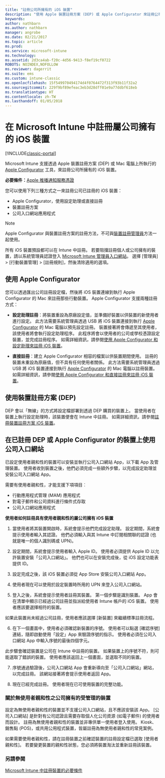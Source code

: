 ```yaml
---
title: "註冊公司所擁有的 iOS 裝置"
description: "使用 Apple 裝置註冊方案 (DEP) 或 Apple Configurator 來註冊公司擁有的 iOS 裝置"
keywords: 
author: nathbarn
ms.author: nathbarn
manager: angrobe
ms.date: 02/21/2017
ms.topic: article
ms.prod: 
ms.service: microsoft-intune
ms.technology: 
ms.assetid: 2d3ca4ab-f20c-4d56-9413-f8ef19cf0722
ROBOTS: NOINDEX,NOFOLLOW
ms.reviewer: dagerrit
ms.suite: ems
ms.custom: intune-classic
ms.openlocfilehash: 15f549970494174d4f0764472f313f93b11f32a2
ms.sourcegitcommit: 229f9bf89efeac3eb3d28dff01e9a77ddbf618eb
ms.translationtype: HT
ms.contentlocale: zh-TW
ms.lasthandoff: 01/05/2018
---
```

# <a name="enroll-corporate-owned-ios-devices-in-microsoft-intune"></a>在 Microsoft Intune 中註冊屬公司擁有的 iOS 裝置

[!INCLUDE[classic-portal](../includes/classic-portal.md)]

Microsoft Intune 支援透過 Apple 裝置註冊方案 (DEP) 或 Mac 電腦上所執行的 [Apple Configurator](https://go.microsoft.com/fwlink/?LinkId=518017) 工具，來註冊公司所擁有的 iOS 裝置。

**必要條件：**[Apple 推播通知服務憑證](set-up-ios-and-mac-management-with-microsoft-intune.md)

您可以使用下列三種方式之一來註冊公司已註冊的 iOS 裝置：

- Apple Configurator，使用設定助理或直接註冊
- 裝置註冊方案
- 公司入口網站應用程式

>[!NOTE]
>Apple Configurator 與裝置註冊方案的註冊方法，不可與[裝置註冊管理員](enroll-corporate-owned-devices-with-the-device-enrollment-manager-in-microsoft-intune.md)方法一起使用。

所有 iOS 裝置預設都可以在 Intune 中註冊。 若要阻擋註冊個人或公司擁有的裝置，請以系統管理員認證登入 [Microsoft Intune 管理員入口網站](https://manage.microsoft.com)。 選擇 [管理員] > [行動裝置管理] > [註冊規則]，然後清除適用的選項。

## <a name="use-apple-configurator"></a>使用 Apple Configurator

您可以透過匯出公司註冊設定檔，然後將 iOS 裝置連線到執行 Apple Configurator 的 Mac 來註冊那些行動裝置。 Apple Configurator 支援兩種註冊方式：

- **設定助理註冊**：將裝置重設為原廠設定值，並準備好裝置以供裝置的新使用者進行設定。 此方法需要系統管理員透過 USB 將 iOS 裝置連接到執行 [Apple Configurator](https://go.microsoft.com/fwlink/?LinkId=518017) 的 Mac 電腦以預先設定註冊。 裝置接著將會傳遞至其使用者，該使用者將會執行設定助理程序。 此程序將會以使用者的公司或學校憑證設定裝置，並完成註冊程序。 如需詳細資訊，請參閱[使用 Apple Configurator 和設定助理來註冊 iOS 裝置](ios-setup-assistant-enrollment-in-microsoft-intune.md)。

- **直接註冊**：建立 Apple Configurator 相容的檔案以供裝置期間使用。 註冊的裝置未重設為原廠值，但不具有任何使用者關係。 此方法需要系統管理員透過 USB 將 iOS 裝置連接到執行 [Apple Configurator](https://go.microsoft.com/fwlink/?LinkId=518017) 的 Mac 電腦以註冊裝置。 如需詳細資訊，請參閱[使用 Apple Configurator 和直接註冊來註冊 iOS 裝置](ios-direct-enrollment-in-microsoft-intune.md)。

## <a name="use-the-device-enrollment-program-dep"></a>使用裝置註冊方案 (DEP)
DEP 會以「無線」的方式將設定檔部署到透過 DEP 購買的裝置上。 當使用者在裝置上執行設定助理時，該裝置便會在 Intune 中註冊。 如需詳細資訊，請參閱[註冊裝置註冊方案 iOS 裝置](ios-device-enrollment-program-in-microsoft-intune.md)。

## <a name="use-the-company-portal-on-dep-enrolled-or-apple-configurator-enrolled-devices"></a>在已註冊 DEP 或 Apple Configurator 的裝置上使用公司入口網站

已設定使用者親和性的裝置可以安裝並執行公司入口網站 App，以下載 App 及管理裝置。 使用者收到裝置之後，他們必須完成一些額外步驟，以完成設定助理並安裝公司入口網站 App。

需要有使用者親和性，才能支援下項項目︰
  - 行動應用程式管理 (MAM) 應用程式
  - 對電子郵件和公司資料進行條件式存取
  - 公司入口網站應用程式

**使用者如何註冊具有使用者親和性的屬公司擁有 iOS 裝置**
1. 當使用者將其裝置開啟時，系統會提示他們完成設定助理。 設定期間，系統會提示使用者輸入其認證。 他們必須輸入與其 Intune 中訂閱相關聯的認證 (也就是唯一的個人識別碼或 UPN)。

2. 設定期間，系統會提示使用者輸入 Apple ID。 使用者必須提供 Apple ID 以允許裝置安裝「公司入口網站」。 他們也可以在安裝完成後，從 iOS 設定功能表提供 ID。

3. 設定完成之後，該 iOS 裝置必須從 App Store 安裝公司入口網站 App。

4. 使用者現在可以使用於設定裝置時所用的 UPN 來登入公司入口網站。

5. 登入之後，系統會提示使用者註冊其裝置。 第一個步驟是識別裝置。 App 會在清單中顯示已經過公司註冊並指派給使用者 Intune 帳戶的 iOS 裝置。 使用者應該要選擇相符的裝置。

  如果此裝置尚未經過公司註冊，使用者應該選擇 [新裝置] 來繼續標準註冊流程。

6. 在下一個畫面中，使用者必須確認新裝置的序號。 使用者可以點選 [確認序號] 連結，隨即啟動使用「設定」App 來驗證序號的指示。 使用者必須在公司入口網站 App 中輸入序號的最後四個字元。

  此步驟會確認裝置是公司在 Intune 中註冊的裝置。 如果裝置上的序號不符，則可能選取了錯誤的裝置。 使用者應該返回上一個畫面，並選取不同的裝置。

7. 序號通過驗證後，公司入口網站 App 會重新導向至「公司入口網站」網站，以完成註冊。 該網站接著將會提示使用者返回 App。

8. 現在已經完成註冊。 使用者現在已可使用裝置的完整功能。

### <a name="about-corporate-owned-managed-devices-with-no-user-affinity"></a>關於無使用者親和性之公司擁有的受管理的裝置

設定為無使用者親和性的裝置並不支援公司入口網站，且不應該安裝該 App。 [公司入口網站] 是針對有公司認證且需要存取個人化公司資源 (如電子郵件) 的使用者而設計。 註冊為無使用者親和性的裝置並非專供單一使用者登入使用。 Kiosk、銷售點 (POS)，或共用公用程式裝置，皆屬註冊為無使用者親和性的常見案例。

如果需要使用者親和性，請在註冊裝置之前確認裝置的註冊設定檔已選取 [使用者親和性]。 若要變更裝置的親和性狀態，您必須將裝置淘汰並重新註冊該裝置。



### <a name="see-also"></a>另請參閱
[Microsoft Intune 中註冊裝置的必要條件](prerequisites-for-enrollment.md)

